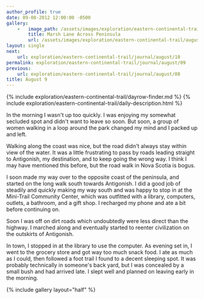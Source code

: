 ```yaml
---
author_profile: true
date: 09-08-2012 12:00:00 -0500
gallery:
    -   image_path: /assets/images/exploration/eastern-continental-trail/august/small/9-1.jpg
        title: Marsh Lane Across Peninsula
        url: /assets/images/exploration/eastern-continental-trail/august/large/9-1.jpg
layout: single
next:
    url: exploration/eastern-continental-trail/journal/august/10
permalink: exploration/eastern-continental-trail/journal/august/09
previous:
    url: exploration/eastern-continental-trail/journal/august/08
title: August 9
---
```

{% include exploration/eastern-continental-trail/dayrow-finder.md %}
{% include exploration/eastern-continental-trail/daily-description.html %}

In the morning I wasn't up too quickly. I was enjoying my somewhat secluded spot and didn't want to leave so soon. But soon, a group of women walking in a loop around the park changed my mind and I packed up and left.

Walking along the coast was nice, but the road didn't always stay within view of the water. It was a little frustrating to pass by roads leading straight to Antigonish, my destination, and to keep going the wrong way. I think I may have mentioned this before, but the road walk in Nova Scotia is bogus.

I soon made my way over to the opposite coast of the peninsula, and started on the long walk south towards Antigonish. I did a good job of steadily and quickly making my way south and was happy to stop in at the Mini-Trail Community Center, which was outfitted with a library, computers, outlets, a bathroom, and a gift shop. I recharged my phone and ate a bit before continuing on.

Soon I was off on dirt roads which undoubtedly were less direct than the highway. I marched along and eventually started to reenter civilization on the outskirts of Antigonish.

In town, I stopped in at the library to use the computer. As evening set in, I went to the grocery store and got way too much snack food. I ate as much as I could, then followed a foot trail I found to a decent sleeping spot. It was probably technically in someone's back yard, but I was concealed by a small bush and had arrived late. I slept well and planned on leaving early in the morning.

{% include gallery layout="half" %}